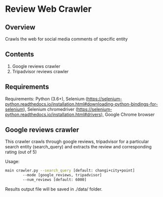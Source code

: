 # Review Web Crawler

## Overview
Crawls the web for social media comments of specific entity

## Contents
1) Google reviews crawler
2) Tripadvisor reviews crawler

## Requirements
Requirements: Python (3.6+), Selenium (https://selenium-python.readthedocs.io/installation.html#downloading-python-bindings-for-selenium), Selenium chromedriver (https://selenium-python.readthedocs.io/installation.html#drivers), Google Chrome browser

## Google reviews crawler
This crawler crawls through google reviews, tripadvisor for a particular search entity (search_query) and extracts the review and corresponding rating (out of 5)

Usage:
```bash
main crawler.py --search_query [default: changi+city+point]  
		--mode [google_reviews, tripadvisor]
		--num_reviews [default: 6000] 
```
Results output file will be saved in ./data/ folder.



